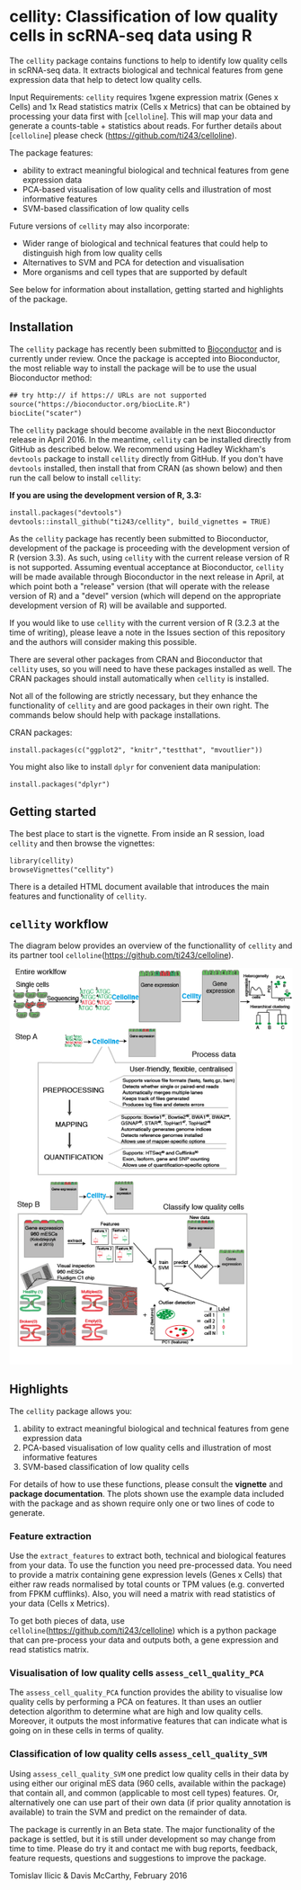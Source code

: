 # cellity: Classification of low quality cells in scRNA-seq data using R

The `cellity` package contains functions to help to identify low quality cells in scRNA-seq data. 
It extracts biological and technical features from gene expression data that help to detect low quality cells.

Input Requirements: 
`cellity` requires 1xgene expression matrix (Genes x Cells) and 1x Read statistics matrix (Cells x Metrics) that can be obtained by processing your data first with [`celloline`]. This will map your data and generate a counts-table + statistics about reads. For further details about [`celloline`] please check (https://github.com/ti243/celloline).

The package features:

* ability to extract meaningful biological and technical features from gene expression data
* PCA-based visualisation of low quality cells and illustration of most informative features
* SVM-based classification of low quality cells

Future versions of `cellity` may also incorporate:

* Wider range of biological and technical features that could help to distinguish high from low quality cells
* Alternatives to SVM and PCA for detection and visualisation 
* More organisms and cell types that are supported by default

See below for information about installation, getting started and highlights of the package.

## Installation
The `cellity` package has  recently been submitted to
[Bioconductor](http://bioconductor.org/) and is currently under review. Once the 
package is accepted into Bioconductor, the most reliable way to install the 
package will be to use the usual Bioconductor method:

```
## try http:// if https:// URLs are not supported
source("https://bioconductor.org/biocLite.R")
biocLite("scater")
```

The `cellity` package should become available in the next Bioconductor release in
April 2016. In the meantime, `cellity` can be installed directly from GitHub as
described below. We recommend using Hadley Wickham's `devtools` package to 
install `cellity` directly from GitHub. If you don't have `devtools` installed, 
then install that from CRAN (as shown below) and then run the call below to 
install `cellity`:

**If you are using the development version of R, 3.3:**
```{r}
install.packages("devtools")
devtools::install_github("ti243/cellity", build_vignettes = TRUE)
```

As the `cellity` package has recently been submitted to Bioconductor, 
development of the package is proceeding with the development version of R 
(version 3.3). As such, using `cellity` with the current release version of R is
not supported. Assuming eventual acceptance at Bioconductor, `cellity` will be 
made available through Bioconductor in the next release in April, at which point
both a "release" version (that will operate with the release version of R) and a
"devel" version (which will depend on the appropriate development version of R) 
will be available and supported.

If you would like to use `cellity` with the current version of R (3.2.3 at the 
time of writing), please leave a note in the Issues section of this repository 
and the authors will consider making this possible.

There are several other packages from CRAN and Bioconductor that `cellity` uses,
so you will need to have these packages installed as well. The CRAN packages
should install automatically when `cellity` is installed.

Not all of the following are strictly necessary, but they enhance the
functionality of `cellity` and are good packages in their own right. The commands
below should help with package installations.

CRAN packages:

```{r}
install.packages(c("ggplot2", "knitr","testthat", "mvoutlier"))
```


You might also like to install `dplyr` for convenient data manipulation:

```{r}
install.packages("dplyr")
```


## Getting started

<!---
The best place to start is the [vignette](http://htmlpreview.github.io/?http://github.com/davismcc/scater/blob/master/vignettes/vignette.html).
-->

The best place to start is the vignette. From inside an R session, load `cellity`
and then browse the vignettes:

```{r}
library(cellity)
browseVignettes("cellity")
```

There is a detailed HTML document available that introduces the main features
and functionality of `cellity`.

## `cellity` workflow

The diagram below provides an overview of the functionallity of `cellity` and its partner tool `celloline`(https://github.com/ti243/celloline).

![Diagram outlining the cellity workflow](inst/cellity_overview.png)


## Highlights

The `cellity` package allows you:

1. ability to extract meaningful biological and technical features from gene expression data
2. PCA-based visualisation of low quality cells and illustration of most informative features
3. SVM-based classification of low quality cells

For details of how to use these functions, please consult the **vignette** and **package documentation**.  The plots shown use the example data included with the package and as shown require only one or two lines of code to generate.

### Feature extraction

Use the `extract_features` to extract both, technical and biological features from your data. To use the function you need pre-processed data. You need to provide a matrix containing gene expression levels (Genes x Cells) that either raw reads normalised by total counts or TPM values (e.g. converted from FPKM cufflinks). Also, you will need a matrix with read statistics of your data (Cells x Metrics). 

To get both pieces of data, use `celloline`(https://github.com/ti243/celloline) which is a python package that can pre-process your data and outputs both, a gene expression and read statistics matrix.

### Visualisation of low quality cells `assess_cell_quality_PCA`

The `assess_cell_quality_PCA` function provides the ability to visualise low quality cells by performing a PCA on features. It than uses an outlier detection algorithm to determine what are high and low quality cells. Moreover, it outputs the most informative features that can indicate what is going on in these cells in terms of quality.

### Classification of low quality cells `assess_cell_quality_SVM`

Using `assess_cell_quality_SVM` one predict low quality cells in their data by using either our original mES data (960 cells, available within the package) that contain all, and common (applicable to most cell types) features. Or, alternatively one can use part of their own data (if prior quality annotation is available) to train the SVM and predict on the remainder of data.


The package is currently in an Beta state. The major functionality of the 
package is settled, but it is still under development so may change from time 
to time. Please do try it and contact me with bug reports, feedback, feature 
requests, questions and suggestions to improve the package.

Tomislav Ilicic & Davis McCarthy, February 2016
